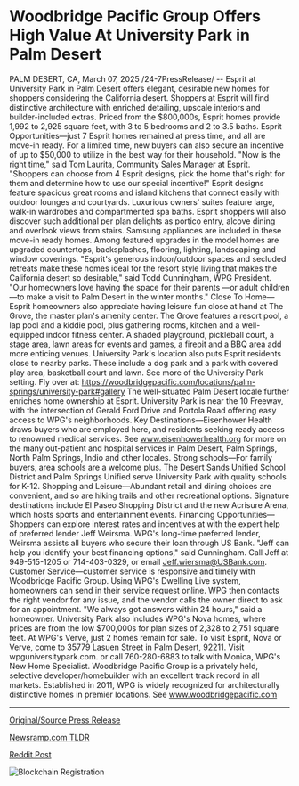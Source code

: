 # Woodbridge Pacific Group Offers High Value At University Park in Palm Desert

PALM DESERT, CA, March 07, 2025 /24-7PressRelease/ -- Esprit at University Park in Palm Desert offers elegant, desirable new homes for shoppers considering the California desert. Shoppers at Esprit will find distinctive architecture with enriched detailing, upscale interiors and builder-included extras. Priced from the $800,000s, Esprit homes provide 1,992 to 2,925 square feet, with 3 to 5 bedrooms and 2 to 3.5 baths.  Esprit Opportunities—just 7 Esprit homes remained at press time, and all are move-in ready. For a limited time, new buyers can also secure an incentive of up to $50,000 to utilize in the best way for their household. "Now is the right time," said Tom Laurita, Community Sales Manager at Esprit. "Shoppers can choose from 4 Esprit designs, pick the home that's right for them and determine how to use our special incentive!"  Esprit designs feature spacious great rooms and island kitchens that connect easily with outdoor lounges and courtyards. Luxurious owners' suites feature large, walk-in wardrobes and compartmented spa baths. Esprit shoppers will also discover such additional per plan delights as portico entry, alcove dining and overlook views from stairs.   Samsung appliances are included in these move-in ready homes. Among featured upgrades in the model homes are upgraded countertops, backsplashes, flooring, lighting, landscaping and window coverings.  "Esprit's generous indoor/outdoor spaces and secluded retreats make these homes ideal for the resort style living that makes the California desert so desirable," said Todd Cunningham, WPG President. "Our homeowners love having the space for their parents —or adult children—to make a visit to Palm Desert in the winter months."  Close To Home—Esprit homeowners also appreciate having leisure fun close at hand at The Grove, the master plan's amenity center. The Grove features a resort pool, a lap pool and a kiddie pool, plus gathering rooms, kitchen and a well-equipped indoor fitness center. A shaded playground, pickleball court, a stage area, lawn areas for events and games, a firepit and a BBQ area add more enticing venues.   University Park's location also puts Esprit residents close to nearby parks. These include a dog park and a park with covered play area, basketball court and lawn. See more of the University Park setting. Fly over at: https://woodbridgepacific.com/locations/palm-springs/university-park#gallery  The well-situated Palm Desert locale further enriches home ownership at Esprit. University Park is near the 10 Freeway, with the intersection of Gerald Ford Drive and Portola Road offering easy access to WPG's neighborhoods.   Key Destinations—Eisenhower Health draws buyers who are employed here, and residents seeking ready access to renowned medical services. See www.eisenhowerhealth.org for more on the many out-patient and hospital services in Palm Desert, Palm Springs, North Palm Springs, Indio and other locales.   Strong schools—For family buyers, area schools are a welcome plus. The Desert Sands Unified School District and Palm Springs Unified serve University Park with quality schools for K-12.   Shopping and Leisure—Abundant retail and dining choices are convenient, and so are hiking trails and other recreational options. Signature destinations include El Paseo Shopping District and the new Acrisure Arena, which hosts sports and entertainment events.   Financing Opportunities—Shoppers can explore interest rates and incentives at with the expert help of preferred lender Jeff Weirsma. WPG's long-time preferred lender, Weirsma assists all buyers who secure their loan through US Bank.   "Jeff can help you identify your best financing options," said Cunningham. Call Jeff at 949-515-1205 or 714-403-0329, or email Jeff.wiersma@USBank.com.   Customer Service—customer service is responsive and timely with Woodbridge Pacific Group. Using WPG's Dwelling Live system, homeowners can send in their service request online. WPG then contacts the right vendor for any issue, and the vendor calls the owner direct to ask for an appointment. "We always got answers within 24 hours," said a homeowner.  University Park also includes WPG's Nova homes, where prices are from the low $700,000s for plan sizes of 2,328 to 2,751 square feet. At WPG's Verve, just 2 homes remain for sale.   To visit Esprit, Nova or Verve, come to 35779 Lasuen Street in Palm Desert, 92211. Visit wpguniversitypark.com. or call 760-280-6883 to talk with Monica, WPG's New Home Specialist.  Woodbridge Pacific Group is a privately held, selective developer/homebuilder with an excellent track record in all markets. Established in 2011, WPG is widely recognized for architecturally distinctive homes in premier locations. See www.woodbridgepacific.com 

---

[Original/Source Press Release](https://www.24-7pressrelease.com/press-release/520407/woodbridge-pacific-group-offers-high-value-at-university-park-in-palm-desert)
                    

[Newsramp.com TLDR](https://newsramp.com/curated-news/discover-elegant-new-homes-at-esprit-in-palm-desert/4ae1ad3ce4fc7599e831e613ec4bd4db) 

 



[Reddit Post](https://www.reddit.com/r/TravelAndLeisureNews/comments/1j5iq1w/discover_elegant_new_homes_at_esprit_in_palm/) 



![Blockchain Registration](https://cdn.newsramp.app/24-7PressRelease/qrcode/253/7/joinXLR8.webp)